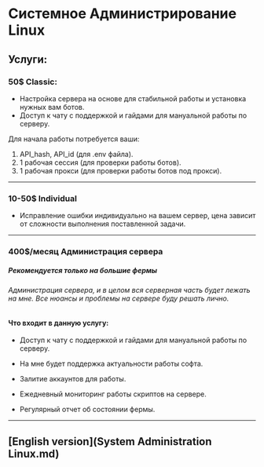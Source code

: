 # Системное Администрирование Linux
## Услуги:
### 50$ Classic:

- Настройка сервера на основе для стабильной работы и установка нужных вам ботов.
- Доступ к чату с поддержкой и гайдами для мануальной работы по серверу.

Для начала работы потребуется ваши:
1) API_hash, API_id (для .env файла).
2) 1 рабочая сессия (для проверки работы ботов).
3) 1 рабочая прокси (для проверки работы ботов под прокси).
----------------------------------------
### 10-50$ Individual

- Исправление ошибки индивидуально на вашем сервер, цена зависит от сложности выполнения поставленной задачи.
-----------------------------------------------
### 400$/месяц Администрация сервера
##### Рекомендуется только на большие фермы
###### Администрация сервера, и в целом вся серверная часть будет лежать на мне. Все нюансы и проблемы на сервере буду решать лично.

#### Что входит в данную услугу:
- Доступ к чату с поддержкой и гайдами для мануальной работы по серверу.

- На мне будет поддержка актуальности работы софта. 
- Залитие аккаунтов для работы. 
- Ежедневный мониторинг работы скриптов на сервере.
- Регулярный отчет об состоянии фермы.
-----------------------------------------------
## [English version](System Administration Linux.md)
